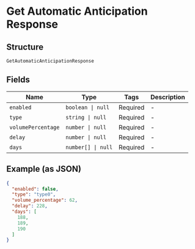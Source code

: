 
# Get Automatic Anticipation Response

## Structure

`GetAutomaticAnticipationResponse`

## Fields

| Name | Type | Tags | Description |
|  --- | --- | --- | --- |
| `enabled` | `boolean \| null` | Required | - |
| `type` | `string \| null` | Required | - |
| `volumePercentage` | `number \| null` | Required | - |
| `delay` | `number \| null` | Required | - |
| `days` | `number[] \| null` | Required | - |

## Example (as JSON)

```json
{
  "enabled": false,
  "type": "type0",
  "volume_percentage": 62,
  "delay": 228,
  "days": [
    188,
    189,
    190
  ]
}
```

